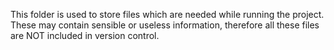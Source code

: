 This folder is used to store files which are needed while running the project.
These may contain sensible or useless information, therefore all these files
are NOT included in version control.